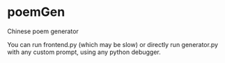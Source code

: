 # poemGen
Chinese poem generator

You can run frontend.py (which may be slow) or directly run generator.py with any custom prompt, using any python debugger.
